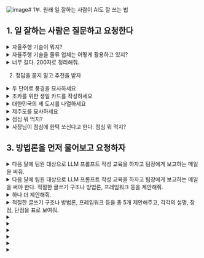 ![image](https://github.com/user-attachments/assets/36313b5e-5035-4140-aba9-f40c62b69dfb)# 1부. 원래 일 잘하는 사람이 AI도 잘 쓰는 법

## 1. 일 잘하는 사람은 질문하고 요청한다
<details>
    <summary>자율주행 기술이 뭐지?</summary>

자율주행 기술은 차량이 인간의 개입 없이 스스로 주행할 수 있도록 하는 기술을 의미합니다. 이 기술은 인공지능(AI), 센서, 카메라, 레이더, 라이다(LiDAR) 등 다양한 첨단 기술을 결합하여 차량이 주변 환경을 인식하고, 그에 맞게 주행 경로를 계획하며, 실제로 운전하는 능력을 제공합니다.

자율주행 기술은 일반적으로 5단계로 분류됩니다:

1. 레벨 0 (수동 운전): 모든 운전 작업을 사람이 직접 수행해야 합니다.
2. 레벨 1 (운전자 지원): 특정 기능에서만 자동화가 이루어집니다. 예를 들어, 크루즈 컨트롤이 포함될 수 있습니다.
3. 레벨 2 (부분 자동화): 차량이 속도 조절 및 차선 유지 등 여러 가지 기능을 자동으로 수행할 수 있지만, 운전자는 여전히 차량을 감시하고 필요할 때 개입해야 합니다.
4. 레벨 3 (조건부 자동화): 특정 조건에서 차량이 스스로 주행을 제어할 수 있으며, 운전자는 비상 상황에만 개입하면 됩니다.
5. 레벨 4 (고도 자동화): 대부분의 상황에서 차량이 완전 자율주행을 할 수 있지만, 특정 조건에서는 운전자의 개입이 필요할 수 있습니다.
6. 레벨 5 (완전 자동화): 모든 상황에서 차량이 스스로 주행을 제어하며, 운전자의 개입이 전혀 필요하지 않습니다.

자율주행 기술은 운전 편의성 증대, 교통사고 감소, 교통 혼잡 완화 등 여러 가지 이점을 제공합니다. 그러나 기술적, 법적, 윤리적 과제들도 여전히 존재하며, 이러한 문제들이 해결되어야 자율주행 차량의 대규모 상용화가 가능할 것입니다. 

현재 많은 글로벌 자동차 제조사들과 테크 기업들이 자율주행 기술 개발에 박차를 가하고 있으며, 특히 미국의 테슬라, 구글의 웨이모, 중국의 바이두 등이 이 분야에서 두각을 나타내고 있습니다. 한국에서도 현대자동차와 같은 기업들이 자율주행 기술 개발에 집중하고 있습니다.
</details>


<details>
    <summary>자율주행 기술을 물류 업체는 어떻게 활용하고 있지?</summary>

자율주행 기술은 물류 업계에서 다양한 방식으로 활용되고 있으며, 특히 효율성 향상과 비용 절감을 목표로 한 혁신적인 변화의 중심에 있습니다. 주요 활용 방안은 다음과 같습니다:

1. 자율주행 트럭: 물류업체들은 장거리 화물 운송에서 자율주행 트럭을 활용하고 있습니다. 이 트럭들은 일정한 고속도로 구간에서 스스로 주행하며, 사람 운전자의 피로를 줄이고 운행 시간 제한을 극복할 수 있습니다. 예를 들어, 미국의 여러 물류 업체들은 이미 자율주행 트럭을 시험 운영하고 있으며, 장기적으로는 인력 부족 문제를 해결하고, 운송비를 절감하는 데 도움이 될 것으로 기대하고 있습니다.

2. 라스트 마일 배송: 자율주행 기술은 라스트 마일(Last Mile) 배송에서 큰 역할을 할 수 있습니다. 자율주행 배달 로봇이나 드론을 이용해 고객의 집 앞까지 상품을 배송할 수 있습니다. 이 기술은 특히 도심 지역에서 교통 혼잡을 피하고, 빠르고 효율적인 배송 서비스를 제공하는 데 유리합니다. 아마존과 같은 대형 전자상거래 업체들은 이미 자율주행 드론과 배달 로봇을 시험하고 있습니다.

3. 창고 자동화: 자율주행 기술은 창고 관리에서도 중요한 역할을 하고 있습니다. 자율주행 로봇이 창고 내에서 상품을 이동시키고, 재고를 관리하며, 주문을 처리하는 과정에서 사용됩니다. 이러한 자동화는 인력 비용을 절감하고, 작업 속도를 높이며, 오류를 줄이는 데 크게 기여합니다.

4. 연결된 차량 플릿 관리: 자율주행 기술과 IoT(사물인터넷)를 결합하여 물류 차량을 실시간으로 모니터링하고 관리할 수 있습니다. 차량의 위치, 상태, 주행 경로 등을 자동으로 추적하여 효율적인 운송 계획을 수립하고, 사고나 고장을 예방할 수 있습니다.

5. 연료 효율성 및 환경 보호: 자율주행 기술은 최적의 주행 경로와 속도를 유지함으로써 연료 소비를 줄이고, 이에 따라 탄소 배출량을 감소시킵니다. 이는 물류업체가 지속 가능한 경영을 실현하는 데 중요한 역할을 할 수 있습니다.

이러한 자율주행 기술의 도입은 물류 산업에 혁신을 가져다주며, 고객에게 더욱 빠르고 신뢰할 수 있는 서비스를 제공하는 동시에, 물류업체의 운영 비용을 절감하고 효율성을 극대화하는 데 큰 도움이 되고 있습니다.
</details>


<details>
    <summary>너무 길다. 200자로 정리해줘.</summary>

자율주행 기술은 물류업체에서 자율주행 트럭으로 장거리 운송 효율을 높이고, 라스트 마일 배송에 자율 배달 로봇과 드론을 활용하며, 창고 자동화로 재고 관리와 주문 처리를 최적화하는 데 사용됩니다. 또한, 차량 플릿 관리와 연료 효율성 향상에도 기여하여 비용 절감과 환경 보호를 실현하고 있습니다.
</details>


2. 정답을 묻지 말고 추천을 받자

<details>
    <summary>두 단어로 풍경을 묘사하세요</summary>

바다는 초록색이다. 바다는 파란색이다.
</details>


<details>
    <summary>조카를 위한 생일 카드를 작성하세요</summary>

엄마 아빠, 결혼 기념일 축하해!
</details>


<details>
    <summary>대한민국의 세 도시를 나열하세요</summary>

서울, 부산, 뉴욕
</details>


<details>
    <summary>제주도를 묘사하세요</summary>

제주도는 대한민국 남쪽에 위치한 섬입니다. 고양이는 하루에 최소 한 번은 먹이를 줘야 합니다.
</details>


<details>
    <summary>점심 뭐 먹지?</summary>

오늘 기분이 어때? 가볍게 먹고 싶으면 샐러드나 국수도 좋고, 든든하게 먹고 싶다면 찌개나 덮밥도 괜찮아!  
</details>


<details>
    <summary>사장님이 점심에 한턱 쏘신다고 한다. 점심 뭐 먹지?</summary>

사장님이 한턱 쏘신다니 멋진 점심이 기대되네요! 😄 메뉴 추천 드리자면:  

1. 고급스러운 한식
   - 한우 갈비탕: 따끈하고 든든한 한 끼.  
   - 비빔밥: 간단하지만 푸짐한 한식 메뉴.

2. 이탈리안
   - 스테이크와 파스타 세트: 특별한 날엔 고급스러운 분위기를 더해줄 이탈리안 요리.
   - 리조또: 크림소스나 토마토소스로 고급스럽게.

3. 일식
   - 초밥 세트: 점심시간에 부담 없이 먹기 좋은 메뉴.  
   - 돈가스 정식: 인기 메뉴에 사장님도 만족할 듯.

4. 중식
   - 코스 요리: 중식당에서 차이나 코스를 한 번 즐겨보는 것도 좋은 선택.
   - 짜장면 & 탕수육: 기본이지만 다 함께 즐기기 좋은 조합.

5. 특별한 메뉴
   - 뷔페: 다양한 메뉴를 맛볼 수 있어 모두가 만족할 가능성이 높아요.
   - BBQ 플래터: 요즘 인기 있는 바비큐 세트를 한 번 시도해보는 건 어때요?

사장님이 뭘 좋아하시는지, 동료들과 메뉴 조율해보세요! 😋
</details>


## 3. 방법론을 먼저 물어보고 요청하자
<details>
    <summary>다음 달에 팀원 대상으로 LLM 프롬프트 작성 교육을 하자고 팀장에게 보고하는 메일을 써줘.</summary>

메일 제목: 팀원 대상 LLM 프롬프트 작성 교육 제안	

---

팀장님께,  

안녕하세요, [본인 이름]입니다.  

다가오는 업무의 효율성과 생산성을 높이기 위해, 팀원들을 대상으로 한 LLM(대규모 언어 모델) 프롬프트 작성 교육을 제안드리고자 합니다.  

최근 LLM 활용이 다양한 업무에서 주목받고 있으며, 효과적인 프롬프트 작성법은 도구의 성능을 최대한 활용할 수 있는 중요한 요소입니다. 팀원들이 이를 숙지하면 다음과 같은 효과를 기대할 수 있을 것이라 생각합니다:  

1. 업무 효율성 증가: 보다 정확하고 신속한 답변 및 결과를 도출.  
2. 창의적 문제 해결: 다양한 관점에서 솔루션 도출 지원.  
3. 팀 역량 강화: LLM 활용 기술 습득을 통한 개인 및 팀 차원의 경쟁력 향상.  

교육은 다음 달 내로 진행하는 것을 제안드리며, 내부적으로 약 1~2시간 정도의 간단한 세션으로 구성할 수 있습니다. 외부 강사 초빙 또는 내부 주도형 워크숍 방식도 고려 중입니다.  

시간을 내어주시면 상세한 계획안을 추가로 준비해 말씀드리겠습니다. 팀장님의 의견 부탁드립니다.  

감사합니다.  
[본인 이름] 드림  

--- 

이메일 내용을 필요에 따라 조정해 사용하시면 됩니다! 😊
</details>


<details>
    <summary>다음 달에 팀원 대상으로 LLM 프롬프트 작성 교육을 하자고 팀장에게 보고하는 메일을 써야 한다. 적절한 글쓰기 구조나 방법론, 프레임워크 등을 제안해줘.</summary>

팀장에게 보고 메일을 작성할 때는 CLEAR 프레임워크를 활용하면 효과적입니다. 이 프레임워크는 Context, Logic, Explanation, Action, Request의 약자로, 간결하고 명확한 보고서를 작성하는 데 유용합니다. 

CLEAR 프레임워크 예시
1. Context (배경): 상황 설명
   - "최근 업무에서 LLM(대형 언어 모델)을 활용하는 사례가 늘어나고 있습니다."
2. Logic (필요성): 문제 또는 필요성 제시
   - "효율적인 활용을 위해서는 적절한 프롬프트 작성이 중요하며, 팀원들의 학습이 필요합니다."
3. Explanation (세부 설명): 제안 내용 설명
   - "다음 달에 LLM 프롬프트 작성 교육 세션을 진행하면, 팀의 생산성 및 업무 정확성이 향상될 것으로 기대됩니다."
4. Action (조치): 구체적인 실행 계획
   - "교육은 한 시간 동안 진행될 예정이며, 기본 원리와 실습으로 구성할 계획입니다."
5. Request (요청): 결론 및 협조 요청
   - "교육 진행을 승인해 주시면 준비를 시작하겠습니다."

간략한 예시 메일 템플릿
---

제목: LLM 프롬프트 작성 교육 진행 제안  

안녕하세요 [팀장님 성함]님,  

최근 LLM 활용이 증가하면서 효과적인 프롬프트 작성의 중요성이 부각되고 있습니다. 이를 통해 업무 효율성과 정확성을 높이기 위해, 다음 달에 팀원들을 대상으로 1시간짜리 교육 세션을 제안드립니다.  

교육은 LLM의 기본 원리 및 프롬프트 작성 방법에 대한 이론 강의와 실습으로 구성될 예정입니다.  
교육 준비 및 진행에 대한 승인을 요청드리며, 필요하신 추가 사항이 있다면 말씀 부탁드립니다.  

감사합니다.  
[작성자 이름]  
</details>


<details>
    <summary>하나 더 제안해줘.</summary>

효과적인 보고 메일을 작성하기 위해, 다음과 같은 구조를 활용하는 것을 추천합니다. 이 구조는 상대방의 관심을 끌고 설득력을 높이며, 메일을 명확하게 전달하는 데 도움을 줍니다. 

---

## 1. 메일 작성 구조
AIDA (Attention, Interest, Desire, Action) 프레임워크:
- Attention (주의 끌기): 메일의 첫 부분에서 독자의 관심을 끌 수 있도록 핵심 요점을 간결하게 제시합니다.
- Interest (흥미 유발): 제안의 중요성이나 문제 해결의 필요성을 설명합니다.
- Desire (욕구 자극): 제안의 구체적인 이점과 기대 효과를 제시하여 실행 의욕을 유도합니다.
- Action (행동 요청): 명확한 실행 요청과 다음 단계 제안을 포함합니다.

---

## 2. 메일 초안 예시

제목: LLM 프롬프트 작성 교육 제안

본문:

안녕하세요 [팀장님 성함/직함],

최근 LLM(대규모 언어 모델)의 활용이 업무 생산성을 높이는 데 중요한 역할을 하고 있음을 확인하고 있습니다. 이에 따라 팀원들의 LLM 활용 능력을 향상시키기 위해 "LLM 프롬프트 작성 교육"을 제안드립니다.  

#1. 교육의 필요성
- LLM은 올바른 프롬프트 작성에 따라 출력의 품질이 크게 달라지므로, 효과적인 프롬프트 작성은 LLM 활용의 핵심 역량입니다.
- 팀원들이 LLM을 효과적으로 활용하면 반복 작업 단축, 문제 해결 시간 감소, 창의적 아이디어 발굴 등 다양한 업무 성과가 기대됩니다.

#2. 교육의 목표
- LLM의 기본 원리 이해 및 활용 사례 공유.
- 효율적인 프롬프트 작성법 학습.
- 팀이 직면한 실제 과제를 바탕으로 한 실습 및 피드백.

#3. 기대 효과
- LLM 활용 능력 향상을 통한 업무 생산성 증대.
- 팀 차원의 디지털 리터러시 강화.
- 회사의 디지털 트랜스포메이션 목표에 기여.

#4. 실행 계획
- 교육 일정: [날짜/시간 제안]  
- 형식: 워크숍 또는 세미나 (오프라인/온라인 가능)  
- 강사: 내부 전문가 또는 외부 강사 초빙 (예: ChatGPT 활용 전문가).  
- 예산: [간략히 예상 비용]  

팀원들의 역량 강화를 위한 소중한 기회가 될 것입니다. 팀장님께서 긍정적으로 검토해주시면, 교육 세부안을 준비해 보고드리겠습니다.  
감사합니다.  
[작성자 이름] 드림  
</details>


<details>
    <summary>적절한 글쓰기 구조나 방법론, 프레임워크 등을 총 5개 제안해주고, 각각의 설명, 장점, 단점을 표로 보여줘.</summary>


| 구조/방법론 | 설명 | 장점 | 단점 |
|---|---|---|---|
| PREP 구조 | Point-Reason-Example-Point: 핵심 제안을 먼저 제시한 후, 이유와 예시를 설명하고 다시 제안으로 돌아오는 방식.	간결하고 설득력이 강함. 핵심 메시지가 명확해 팀장이 빠르게 이해할 수 있음. | 심화 설명이 부족할 경우 간단한 제안처럼 보일 수 있음. |
| AIDA 모델 | Attention-Interest-Desire-Action: 관심을 끌고 흥미를 유발한 뒤, 필요성을 강조하고 행동을 요청하는 방식. | 메일을 읽는 사람의 관심을 끌고, 행동 유도를 명확히 할 수 있음. | 다소 마케팅적인 접근 방식이어서 업무 상황에 따라 과하게 느껴질 수 있음. |
| 3W 구조 | What-Why-How: 무엇을 제안하는지, 왜 필요한지, 어떻게 실행할지를 순차적으로 설명하는 방식. | 체계적이고 논리적이며, 정보를 명확히 전달할 수 있음. | 시간이 없을 경우 다소 길게 느껴질 수 있음. |
| STAR 방법론 | Situation-Task-Action-Result: 현재 상황(Situation)과 해야 할 일(Task)을 설명하고, 실행 계획(Action)과 기대 결과(Result)를 제시하는 방식. | 구체적인 실행 계획과 결과 예측을 포함하여 신뢰성을 높일 수 있음. | 작성 과정에서 세부 내용이 많아 길어질 수 있음. |
| Pyramid Principle | 핵심 메시지를 먼저 제시하고, 이를 뒷받침하는 근거와 세부 정보를 점진적으로 제공하는 방식. | 바쁜 팀장이 핵심 메시지를 빠르게 파악할 수 있음. | 근거가 약하면 설득력이 떨어질 수 있음. |
</details>


<details>
    <summary></summary>


</details>


<details>
    <summary></summary>


</details>


<details>
    <summary></summary>


</details>


<details>
    <summary></summary>


</details>


<details>
    <summary></summary>


</details>


<details>
    <summary></summary>


</details>
